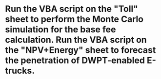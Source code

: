# Run the VBA script on the "Toll" sheet to perform the Monte Carlo simulation for the base fee calculation. Run the VBA script on the "NPV+Energy" sheet to forecast the penetration of DWPT-enabled E-trucks.
